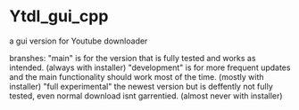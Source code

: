 # Ytdl_gui_cpp
a gui version for Youtube downloader



branshes:
"main" is for the version that is fully tested and works as intended. (always with installer)
"development" is for more frequent updates and the main functionality should work most of the time. (mostly with installer)
"full experimental" the newest version but is deffently not fully tested, even normal download isnt garrentied. (almost never with installer)
